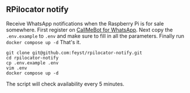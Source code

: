 ## RPilocator notify
Receive WhatsApp notifications when the Raspberry Pi is for sale somewhere.
First register on [CallMeBot for WhatsApp](https://www.callmebot.com/blog/free-api-whatsapp-messages/).
Next copy the `.env.example` to `.env` and make sure to fill in all the parameters.
Finally run `docker compose up -d` That's it.
```shell
git clone git@github.com:feyst/rpilocator-notify.git
cd rpilocator-notify
cp .env.example .env
vim .env
docker compose up -d
```
The script will check availability every 5 minutes.